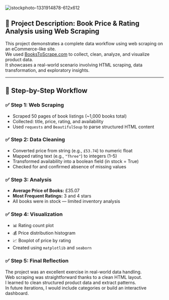 ![istockphoto-1331914878-612x612](https://github.com/user-attachments/assets/0d87dddb-9d80-4886-83a6-52abb6750314)


## 📘 Project Description: Book Price & Rating Analysis using Web Scraping<br>

This project demonstrates a complete data workflow using web scraping on an eCommerce-like site.<br>
We used [BooksToScrape.com](http://books.toscrape.com) to collect, clean, analyze, and visualize product data.<br>
It showcases a real-world scenario involving HTML scraping, data transformation, and exploratory insights.<br>

---

## 🧭 Step-by-Step Workflow<br>

### ✅ Step 1: Web Scraping<br>
- Scraped 50 pages of book listings (~1,000 books total)<br>
- Collected: title, price, rating, and availability<br>
- Used `requests` and `BeautifulSoup` to parse structured HTML content<br>

### ✅ Step 2: Data Cleaning<br>
- Converted price from string (e.g., `£53.74`) to numeric float<br>
- Mapped rating text (e.g., `"Three"`) to integers (1–5)<br>
- Transformed availability into a boolean field (in stock = True)<br>
- Checked for and confirmed absence of missing values<br>

### ✅ Step 3: Analysis<br>
- **Average Price of Books:** £35.07<br>
- **Most Frequent Ratings:** 3 and 4 stars<br>
- All books were in stock — limited inventory analysis<br>

### ✅ Step 4: Visualization<br>
- 📊 Rating count plot<br>
- 💰 Price distribution histogram<br>
- 📈 Boxplot of price by rating<br>
- Created using `matplotlib` and `seaborn`<br>

### ✅ Step 5: Final Reflection<br>
The project was an excellent exercise in real-world data handling.<br>
Web scraping was straightforward thanks to a clean HTML layout.<br>
I learned to clean structured product data and extract patterns.<br>
In future iterations, I would include categories or build an interactive dashboard.<br>

